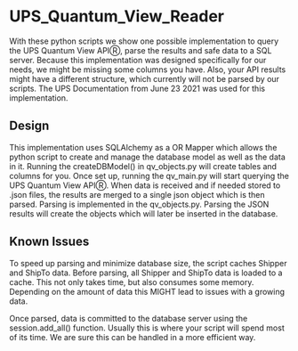 # UPS_Quantum_View_Reader
With these python scripts we show one possible implementation to query the UPS Quantum View APIⓇ, parse the results and safe data to a SQL server. Because this implementation was designed specifically for our needs, we might be missing some columns you have. Also, your API results might have a different structure, which currently will not be parsed by our scripts. The UPS Documentation from June 23 2021 was used for this implementation. 

## Design
This implementation uses SQLAlchemy as a OR Mapper which allows the python script to create and manage the database model as well as the data in it. Running the createDBModel() in qv_objects.py will create tables and columns for you. Once set up, running the qv_main.py will start querying the UPS Quantum View APIⓇ. When data is received and if needed stored to .json files, the results are merged to a single json object which is then parsed. Parsing is implemented in the qv_objects.py. Parsing the JSON results will create the objects which will later be inserted in the database. 

## Known Issues
To speed up parsing and minimize database size, the script caches Shipper and ShipTo data. Before parsing, all Shipper and ShipTo data is loaded to a cache. This not only takes time, but also consumes some memory. Depending on the amount of data this MIGHT lead to issues with a growing data. 

Once parsed, data is committed to the database server using the session.add_all() function. Usually this is where your script will spend most of its time. We are sure this can be handled in a more efficient way.
